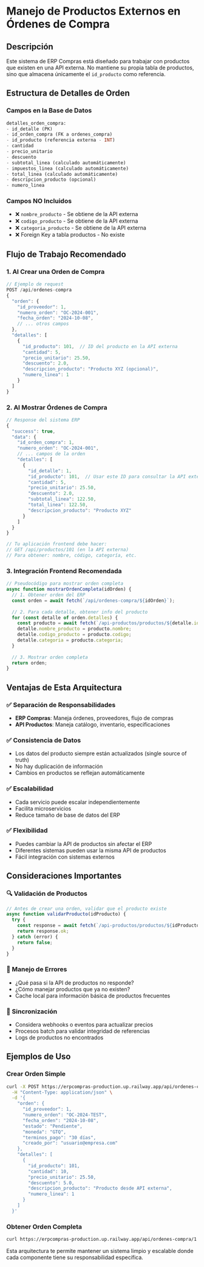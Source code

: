 # Manejo de Productos Externos en Órdenes de Compra

## Descripción
Este sistema de ERP Compras está diseñado para trabajar con productos que existen en una API externa. No mantiene su propia tabla de productos, sino que almacena únicamente el `id_producto` como referencia.

## Estructura de Detalles de Orden

### Campos en la Base de Datos
```sql
detalles_orden_compra:
- id_detalle (PK)
- id_orden_compra (FK a ordenes_compra)
- id_producto (referencia externa - INT)
- cantidad
- precio_unitario
- descuento
- subtotal_linea (calculado automáticamente)
- impuestos_linea (calculado automáticamente)
- total_linea (calculado automáticamente)
- descripcion_producto (opcional)
- numero_linea
```

### Campos NO Incluidos
- ❌ `nombre_producto` - Se obtiene de la API externa
- ❌ `codigo_producto` - Se obtiene de la API externa
- ❌ `categoria_producto` - Se obtiene de la API externa
- ❌ Foreign Key a tabla productos - No existe

## Flujo de Trabajo Recomendado

### 1. Al Crear una Orden de Compra
```javascript
// Ejemplo de request
POST /api/ordenes-compra
{
  "orden": {
    "id_proveedor": 1,
    "numero_orden": "OC-2024-001",
    "fecha_orden": "2024-10-08",
    // ... otros campos
  },
  "detalles": [
    {
      "id_producto": 101,  // ID del producto en la API externa
      "cantidad": 5,
      "precio_unitario": 25.50,
      "descuento": 2.0,
      "descripcion_producto": "Producto XYZ (opcional)",
      "numero_linea": 1
    }
  ]
}
```

### 2. Al Mostrar Órdenes de Compra
```javascript
// Response del sistema ERP
{
  "success": true,
  "data": {
    "id_orden_compra": 1,
    "numero_orden": "OC-2024-001",
    // ... campos de la orden
    "detalles": [
      {
        "id_detalle": 1,
        "id_producto": 101,  // Usar este ID para consultar la API externa
        "cantidad": 5,
        "precio_unitario": 25.50,
        "descuento": 2.0,
        "subtotal_linea": 122.50,
        "total_linea": 122.50,
        "descripcion_producto": "Producto XYZ"
      }
    ]
  }
}

// Tu aplicación frontend debe hacer:
// GET /api/productos/101 (en la API externa)
// Para obtener: nombre, código, categoría, etc.
```

### 3. Integración Frontend Recomendada
```javascript
// Pseudocódigo para mostrar orden completa
async function mostrarOrdenCompleta(idOrden) {
  // 1. Obtener orden del ERP
  const orden = await fetch(`/api/ordenes-compra/${idOrden}`);
  
  // 2. Para cada detalle, obtener info del producto
  for (const detalle of orden.detalles) {
    const producto = await fetch(`/api-productos/productos/${detalle.id_producto}`);
    detalle.nombre_producto = producto.nombre;
    detalle.codigo_producto = producto.codigo;
    detalle.categoria = producto.categoria;
  }
  
  // 3. Mostrar orden completa
  return orden;
}
```

## Ventajas de Esta Arquitectura

### ✅ Separación de Responsabilidades
- **ERP Compras**: Maneja órdenes, proveedores, flujo de compras
- **API Productos**: Maneja catálogo, inventario, especificaciones

### ✅ Consistencia de Datos
- Los datos del producto siempre están actualizados (single source of truth)
- No hay duplicación de información
- Cambios en productos se reflejan automáticamente

### ✅ Escalabilidad
- Cada servicio puede escalar independientemente
- Facilita microservicios
- Reduce tamaño de base de datos del ERP

### ✅ Flexibilidad
- Puedes cambiar la API de productos sin afectar el ERP
- Diferentes sistemas pueden usar la misma API de productos
- Fácil integración con sistemas externos

## Consideraciones Importantes

### 🔍 Validación de Productos
```javascript
// Antes de crear una orden, validar que el producto existe
async function validarProducto(idProducto) {
  try {
    const response = await fetch(`/api-productos/productos/${idProducto}`);
    return response.ok;
  } catch (error) {
    return false;
  }
}
```

### 📱 Manejo de Errores
- ¿Qué pasa si la API de productos no responde?
- ¿Cómo manejar productos que ya no existen?
- Cache local para información básica de productos frecuentes

### 🔄 Sincronización
- Considera webhooks o eventos para actualizar precios
- Procesos batch para validar integridad de referencias
- Logs de productos no encontrados

## Ejemplos de Uso

### Crear Orden Simple
```bash
curl -X POST https://erpcompras-production.up.railway.app/api/ordenes-compra \
  -H "Content-Type: application/json" \
  -d '{
    "orden": {
      "id_proveedor": 1,
      "numero_orden": "OC-2024-TEST",
      "fecha_orden": "2024-10-08",
      "estado": "Pendiente",
      "moneda": "GTQ",
      "terminos_pago": "30 días",
      "creado_por": "usuario@empresa.com"
    },
    "detalles": [
      {
        "id_producto": 101,
        "cantidad": 10,
        "precio_unitario": 25.50,
        "descuento": 5.0,
        "descripcion_producto": "Producto desde API externa",
        "numero_linea": 1
      }
    ]
  }'
```

### Obtener Orden Completa
```bash
curl https://erpcompras-production.up.railway.app/api/ordenes-compra/1
```

Esta arquitectura te permite mantener un sistema limpio y escalable donde cada componente tiene su responsabilidad específica.